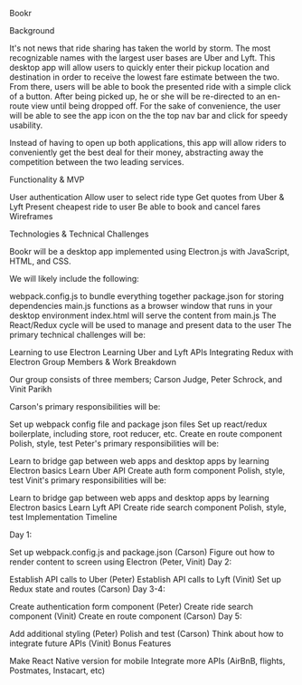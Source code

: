 Bookr

Background

It's not news that ride sharing has taken the world by storm. The most recognizable names with the largest user bases are Uber and Lyft. This desktop app will allow users to quickly enter their pickup location and destination in order to receive the lowest fare estimate between the two. From there, users will be able to book the presented ride with a simple click of a button. After being picked up, he or she will be re-directed to an en-route view until being dropped off. For the sake of convenience, the user will be able to see the app icon on the the top nav bar and click for speedy usability.

Instead of having to open up both applications, this app will allow riders to conveniently get the best deal for their money, abstracting away the competition between the two leading services.

Functionality & MVP

User authentication
Allow user to select ride type
Get quotes from Uber & Lyft
Present cheapest ride to user
Be able to book and cancel fares
Wireframes

Technologies & Technical Challenges

Bookr will be a desktop app implemented using Electron.js with JavaScript, HTML, and CSS.

We will likely include the following:

webpack.config.js to bundle everything together
package.json for storing dependencies
main.js functions as a browser window that runs in your desktop environment
index.html will serve the content from main.js
The React/Redux cycle will be used to manage and present data to the user
The primary technical challenges will be:

Learning to use Electron
Learning Uber and Lyft APIs
Integrating Redux with Electron
Group Members & Work Breakdown

Our group consists of three members; Carson Judge, Peter Schrock, and Vinit Parikh

Carson's primary responsibilities will be:

Set up webpack config file and package json files
Set up react/redux boilerplate, including store, root reducer, etc.
Create en route component
Polish, style, test
Peter's primary responsibilities will be:

Learn to bridge gap between web apps and desktop apps by learning Electron basics
Learn Uber API
Create auth form component
Polish, style, test
Vinit's primary responsibilities will be:

Learn to bridge gap between web apps and desktop apps by learning Electron basics
Learn Lyft API
Create ride search component
Polish, style, test
Implementation Timeline

Day 1:

Set up webpack.config.js and package.json (Carson)
Figure out how to render content to screen using Electron (Peter, Vinit)
Day 2:

Establish API calls to Uber (Peter)
Establish API calls to Lyft (Vinit)
Set up Redux state and routes (Carson)
Day 3-4:

Create authentication form component (Peter)
Create ride search component (Vinit)
Create en route component (Carson)
Day 5:

Add additional styling (Peter)
Polish and test (Carson)
Think about how to integrate future APIs (Vinit)
Bonus Features

Make React Native version for mobile
Integrate more APIs (AirBnB, flights, Postmates, Instacart, etc)
